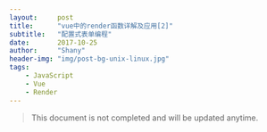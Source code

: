 ```yaml
---
layout:     post
title:      "vue中的render函数详解及应用[2]"
subtitle:   "配置式表单编程"
date:       2017-10-25
author:     "Shany"
header-img: "img/post-bg-unix-linux.jpg"
tags:
    - JavaScript
    - Vue
    - Render
---
```


> This document is not completed and will be updated anytime.

